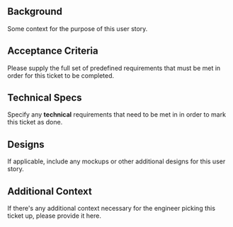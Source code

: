 ## Background
Some context for the purpose of this user story.


## Acceptance Criteria
Please supply the full set of predefined requirements that must be met in order for this ticket to be completed.

## Technical Specs
Specify any **technical** requirements that need to be met in in order to mark this ticket as done.

## Designs
If applicable, include any mockups or other additional designs for this user story.

## Additional Context
If there's any additional context necessary for the engineer picking this ticket up, please provide it here.
